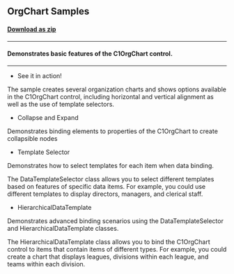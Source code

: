 ## OrgChart Samples
#### [Download as zip](https://downgit.github.io/#/home?url=https://github.com/GrapeCity/ComponentOne-UWP-Samples/tree/master/\C1.UWP.OrgChart\VB\OrgChartSamples)
____
#### Demonstrates basic features of the C1OrgChart control.
____

* See it in action!

The sample creates several organization charts and shows options available in the 
C1OrgChart control, including horizontal and vertical alignment as well as the use 
of template selectors.


* Collapse and Expand

Demonstrates binding elements to properties of the C1OrgChart to create collapsible nodes


* Template Selector

Demonstrates how to select templates for each item when data binding.

The DataTemplateSelector class allows you to select different templates based on features 
of specific data items. For example, you could use different templates to display directors, 
managers, and clerical staff.


* HierarchicalDataTemplate

Demonstrates advanced binding scenarios using the DataTemplateSelector and
HierarchicalDataTemplate classes.

The HierarchicalDataTemplate class allows you to bind the C1OrgChart control to items that 
contain items of different types. For example, you could create a chart that displays 
leagues, divisions within each league, and teams within each division.
